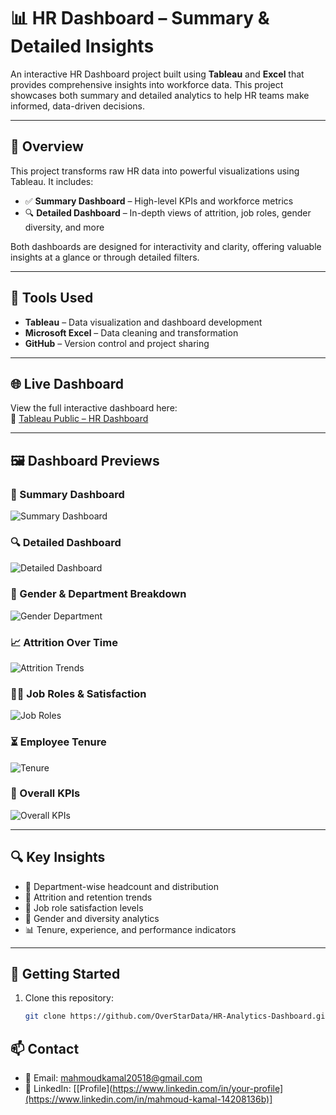 # 📊 HR Dashboard – Summary & Detailed Insights

An interactive HR Dashboard project built using **Tableau** and **Excel** that provides comprehensive insights into workforce data. This project showcases both summary and detailed analytics to help HR teams make informed, data-driven decisions.

---

## 📌 Overview

This project transforms raw HR data into powerful visualizations using Tableau. It includes:

- ✅ **Summary Dashboard** – High-level KPIs and workforce metrics  
- 🔍 **Detailed Dashboard** – In-depth views of attrition, job roles, gender diversity, and more

Both dashboards are designed for interactivity and clarity, offering valuable insights at a glance or through detailed filters.

---

## 🧰 Tools Used

- **Tableau** – Data visualization and dashboard development  
- **Microsoft Excel** – Data cleaning and transformation  
- **GitHub** – Version control and project sharing  

---

## 🌐 Live Dashboard

View the full interactive dashboard here:  
🔗 [Tableau Public – HR Dashboard](https://public.tableau.com/views/FinalHRProject_17500909538910/HRSummery?:language=en-US&:sid=&:redirect=auth&:display_count=n&:origin=viz_share_link)

---

## 🖼️ Dashboard Previews

### 📌 Summary Dashboard  
![Summary Dashboard](./Images/1.png)

### 🔍 Detailed Dashboard  
![Detailed Dashboard](./Images/2.png)

### 👥 Gender & Department Breakdown  
![Gender Department](./Images/3.png)

### 📈 Attrition Over Time  
![Attrition Trends](./Images/4.png)

### 🧑‍💼 Job Roles & Satisfaction  
![Job Roles](./Images/5.png)

### ⏳ Employee Tenure  
![Tenure](./Images/6.png)

### 🧮 Overall KPIs  
![Overall KPIs](./Images/7.png)

---

## 🔍 Key Insights

- 📌 Department-wise headcount and distribution  
- 🔁 Attrition and retention trends  
- 💼 Job role satisfaction levels  
- 🚻 Gender and diversity analytics  
- 📊 Tenure, experience, and performance indicators  

---

## 🚀 Getting Started

1. Clone this repository:
   ```bash
   git clone https://github.com/OverStarData/HR-Analytics-Dashboard.git
## 📫 Contact

- 📧 Email: [mahmoudkamal20518@gmail.com](mahmoudkamal20518@gmail.com)  
- 💼 LinkedIn: [[Profile](https://www.linkedin.com/in/your-profile](https://www.linkedin.com/in/mahmoud-kamal-14208136b)]

